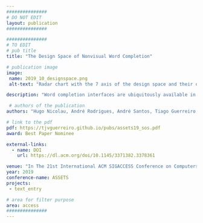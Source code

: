 ```yaml
---
###############
# DO NOT EDIT
layout: publication
###############

###############
# TO EDIT
# pub title
title: "The Design Space of Nonvisual Word Completion"

# publication image
image:
 name: 2019_10_designspace.png
 alt-text: "Radar chart with the 7 axis of the design space and their ordinal values: Interruption (interruptable, conditional, continuous), Confidence (dynamic, static), Output (implicit, explicit), Selection (single, multiple), Cardinality (one, two, three), Concurrency (sequentual, concurrent), and Notification (always, threshold)."

description: "Word completion interfaces are ubiquitously available in mobile virtual keyboards; however, there is no prior research on how to design these interfaces for screen reader users. In addressing this, we propose a design space for nonvisual representation of word completions. The design space covers seven categories aiming to identify challenges and opportunities for interaction design in an unexplored research topic."

 # authors of the publication
authors: "Hugo Nicolau, André Rodrigues, André Santos, Tiago Guerreiro, Kyle Montague, João Guerreiro"

# link to the pdf
pdf: https://tjvguerreiro.github.io/pubs/assets19_sos.pdf
award: Best Paper Nominee

external-links:
  - name: DOI
    url: https://dl.acm.org/doi/10.1145/3371382.3378361

venue: "In The 21st International ACM SIGACCESS Conference on Computers and Accessibility (ASSETS '19). ACM, New York, NY, USA, 249-261."
year: 2019
conference-name: ASSETS
projects:
 - text_entry

# area for filter purpose
area: access
###############
---
```

